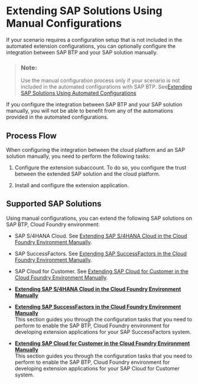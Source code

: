 <!-- loio2d745ae38c3249f2b8751cce47d4a55a -->

# Extending SAP Solutions Using Manual Configurations

If your scenario requires a configuration setup that is not included in the automated extension configurations, you can optionally configure the integration between SAP BTP and your SAP solution manually.

> ### Note:  
> Use the manual configuration process only if your scenario is not included in the automated configurations with SAP BTP. See[Extending SAP Solutions Using Automated Configurations](Extending_SAP_Solutions_Using_Automated_Configurations_346864d.md)

If you configure the integration between SAP BTP and your SAP solution manually, you will not be able to benefit from any of the automations provided in the automated configurations.



<a name="loio2d745ae38c3249f2b8751cce47d4a55a__section_hvk_gqs_w3b"/>

## Process Flow

When configuring the integration between the cloud platform and an SAP solution manually, you need to perform the following tasks:

1.  Configure the extension subaccount. To do so, you configure the trust between the extended SAP solution and the cloud platform.

2.  Install and configure the extension application.




<a name="loio2d745ae38c3249f2b8751cce47d4a55a__section_sm3_4qs_w3b"/>

## Supported SAP Solutions

Using manual configurations, you can extend the following SAP solutions on SAP BTP, Cloud Foundry environment:

-   SAP S/4HANA Cloud. See [Extending SAP S/4HANA Cloud in the Cloud Foundry Environment Manually](Extending_SAP_S4HANA_Cloud_in_the_Cloud_Foundry_Environment_Manually_6b9c4be.md).

-   SAP SuccessFactors. See [Extending SAP SuccessFactors in the Cloud Foundry Environment Manually](Extending_SAP_SuccessFactors_in_the_Cloud_Foundry_Environment_Manually_0f0d3ae.md).

-   SAP Cloud for Customer. See [Extending SAP Cloud for Customer in the Cloud Foundry Environment Manually](Extending_SAP_Cloud_for_Customer_in_the_Cloud_Foundry_Environment_Manually_1150e43.md).


-   **[Extending SAP S/4HANA Cloud in the Cloud Foundry Environment Manually](Extending_SAP_S4HANA_Cloud_in_the_Cloud_Foundry_Environment_Manually_6b9c4be.md "")**  

-   **[Extending SAP SuccessFactors in the Cloud Foundry Environment Manually](Extending_SAP_SuccessFactors_in_the_Cloud_Foundry_Environment_Manually_0f0d3ae.md "This section guides you through the configuration tasks that you need to perform to
		enable the SAP BTP, Cloud
		Foundry environment for developing extension applications for your SAP SuccessFactors
		system.")**  
This section guides you through the configuration tasks that you need to perform to enable the SAP BTP, Cloud Foundry environment for developing extension applications for your SAP SuccessFactors system.
-   **[Extending SAP Cloud for Customer in the Cloud Foundry Environment Manually](Extending_SAP_Cloud_for_Customer_in_the_Cloud_Foundry_Environment_Manually_1150e43.md "This section guides you through the configuration tasks that you need to perform to
		enable the SAP BTP, Cloud Foundry environment for developing
		extension applications for your SAP Cloud for
                            Customer system. ")**  
This section guides you through the configuration tasks that you need to perform to enable the SAP BTP, Cloud Foundry environment for developing extension applications for your SAP Cloud for Customer system.

